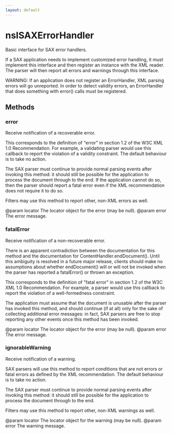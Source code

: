 ```yaml
---
layout: default
---
```


# nsISAXErrorHandler #

Basic interface for SAX error handlers.

If a SAX application needs to implement customized error
handling, it must implement this interface and then register an
instance with the XML reader.  The parser will then report all
errors and warnings through this interface.

WARNING: If an application does not register an ErrorHandler,
XML parsing errors will go unreported. In order to detect validity
errors, an ErrorHandler that does something with error() calls must
be registered.



## Methods ##

### error ###

Receive notification of a recoverable error.

This corresponds to the definition of "error" in section 1.2
of the W3C XML 1.0 Recommendation. For example, a validating
parser would use this callback to report the violation of a
validity constraint. The default behaviour is to take no
action.

The SAX parser must continue to provide normal parsing events
after invoking this method: it should still be possible for the
application to process the document through to the end. If the
application cannot do so, then the parser should report a fatal
error even if the XML recommendation does not require it to do
so.

Filters may use this method to report other, non-XML errors as
well.

@param locator The locator object for the error (may be null).
@param error The error message.


### fatalError ###

Receive notification of a non-recoverable error.

There is an apparent contradiction between the documentation
for this method and the documentation for
ContentHandler.endDocument(). Until this ambiguity is resolved in
a future major release, clients should make no assumptions about
whether endDocument() will or will not be invoked when the parser
has reported a fatalError() or thrown an exception.

This corresponds to the definition of "fatal error" in section
1.2 of the W3C XML 1.0 Recommendation. For example, a parser
would use this callback to report the violation of a
well-formedness constraint.

The application must assume that the document is unusable
after the parser has invoked this method, and should continue (if
at all) only for the sake of collecting additional error
messages: in fact, SAX parsers are free to stop reporting any
other events once this method has been invoked.

@param locator The locator object for the error (may be null).
@param error The error message.


### ignorableWarning ###

Receive notification of a warning.

SAX parsers will use this method to report conditions that are
not errors or fatal errors as defined by the XML
recommendation. The default behaviour is to take no action.

The SAX parser must continue to provide normal parsing events
after invoking this method: it should still be possible for the
application to process the document through to the end.

Filters may use this method to report other, non-XML warnings
as well.

@param locator The locator object for the warning (may be null).
@param error The warning message.

